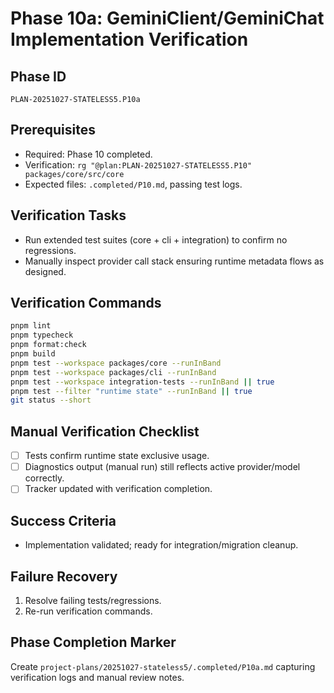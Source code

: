 # Phase 10a: GeminiClient/GeminiChat Implementation Verification

## Phase ID
`PLAN-20251027-STATELESS5.P10a`

## Prerequisites
- Required: Phase 10 completed.
- Verification: `rg "@plan:PLAN-20251027-STATELESS5.P10" packages/core/src/core`
- Expected files: `.completed/P10.md`, passing test logs.

## Verification Tasks
- Run extended test suites (core + cli + integration) to confirm no regressions.
- Manually inspect provider call stack ensuring runtime metadata flows as designed.

## Verification Commands
```bash
pnpm lint
pnpm typecheck
pnpm format:check
pnpm build
pnpm test --workspace packages/core --runInBand
pnpm test --workspace packages/cli --runInBand
pnpm test --workspace integration-tests --runInBand || true
pnpm test --filter "runtime state" --runInBand || true
git status --short
```

## Manual Verification Checklist
- [ ] Tests confirm runtime state exclusive usage.
- [ ] Diagnostics output (manual run) still reflects active provider/model correctly.
- [ ] Tracker updated with verification completion.

## Success Criteria
- Implementation validated; ready for integration/migration cleanup.

## Failure Recovery
1. Resolve failing tests/regressions.
2. Re-run verification commands.

## Phase Completion Marker
Create `project-plans/20251027-stateless5/.completed/P10a.md` capturing verification logs and manual review notes.
